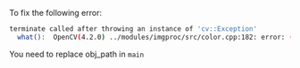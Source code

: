 To fix the following error:

```bash
terminate called after throwing an instance of 'cv::Exception'
  what():  OpenCV(4.2.0) ../modules/imgproc/src/color.cpp:182: error: (-215:Assertion failed) !_src.empty() in function 'cvtColor'
```

You need to replace obj_path in `main`
